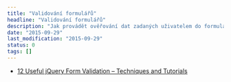 ```yaml
---
title: "Validování formulářů"
headline: "Validování formulářů"
description: "Jak provádět ověřování dat zadaných uživatelem do formuláře."
date: "2015-09-29"
last_modification: "2015-09-29"
status: 0
tags: []
---
```


- [12 Useful jQuery Form Validation – Techniques and Tutorials](http://designmodo.com/jquery-form-validation/)